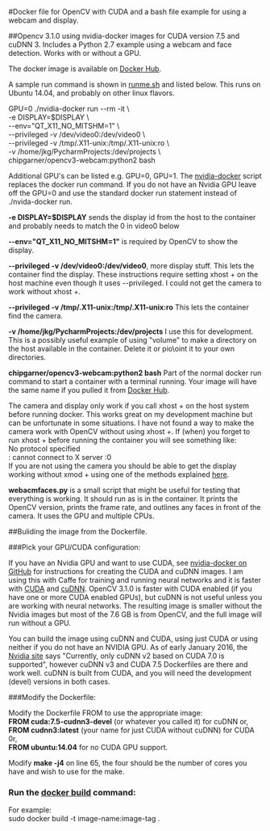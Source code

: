 #Docker file for OpenCV with CUDA and a bash file example for using a webcam and display.

##Opencv 3.1.0 using nvidia-docker images for CUDA version 7.5 and cuDNN 3. Includes a Python 2.7 example using a webcam and face detection. Works with or without a GPU. 

The docker image is available on [Docker Hub](https://hub.docker.com/r/chipgarner/opencv3-webcam/).

A sample run command is shown in [runme.sh](runme.sh) and listed below.  This runs on Ubuntu 14.04, and probably on other linux flavors. 

GPU=0 ./nvidia-docker run --rm -it \  
  -e DISPLAY=$DISPLAY \  
  --env="QT_X11_NO_MITSHM=1" \  
  --privileged -v /dev/video0:/dev/video0 \  
  --privileged -v /tmp/.X11-unix:/tmp/.X11-unix:ro  \  
  -v /home/jkg/PycharmProjects:/dev/projects \  
   chipgarner/opencv3-webcam:python2 bash

Additional GPU's can be listed e.g. GPU=0, GPU=1. The [nvidia-docker](nvidia-docker) script replaces the docker run command. If you do not have an Nvidia GPU leave off the GPU=0 and use the standard docker run statement instead of ./nvida-docker run.

**-e DISPLAY=$DISPLAY** sends the display id from the host to the container and probably needs to match the 0 in video0 below

**--env="QT_X11_NO_MITSHM=1"** is required by OpenCV to show the display.

**--privileged -v /dev/video0:/dev/video0**, more display stuff. This lets the container find the display. These instructions require setting xhost + on the host machine even though it uses --privileged.  I could not get the camera to work without xhost +.

**--privileged -v /tmp/.X11-unix:/tmp/.X11-unix:ro** This lets the container find the camera.

**-v /home/jkg/PycharmProjects:/dev/projects** I use this for development. This is a possibly useful example of using "volume" to make a directory on the host available in the container. Delete it or pio\\oint it to your own directories.

**chipgarner/opencv3-webcam:python2 bash** Part of the normal docker run command to start a container with a terminal running. Your image will have the same name if you pulled it from [Docker Hub](https://hub.docker.com/r/chipgarner/opencv3-webcam/).

The camera and display only work if you call xhost + on the host system before running docker. This works great on my development machine but can be unfortunate in some situations.  I have not found a way to make the camera work with OpenCV without using xhost +. If (when) you forget to run xhost + before running the container you will see something like:  
No protocol specified  
: cannot connect to X server :0  
If you are not using the camera you should be able to get the display working without xmod + using one of the methods explained [here](http://wiki.ros.org/docker/Tutorials/GUI).

**webacmfaces.py** is a small script that might be useful for testing that everything is working. It should run as is in the container.  It prints the OpenCV version, prints the frame rate, and outlines any faces in front of the camera.  It uses the GPU and multiple CPUs. 

##Buliding the image from the Dockerfile.

###Pick your GPU/CUDA configuration:

If you have an Nvidia GPU and want to use CUDA, see [nvidia-docker on GitHub](https://github.com/NVIDIA/nvidia-docker) for instructions for creating the CUDA and cuDNN images. I am using this with Caffe for training and running neural networks and it is faster with [CUDA](https://developer.nvidia.com/cuda-zone) and [cuDNN](https://developer.nvidia.com/cudnn).  OpenCV 3.1.0 is faster with CUDA enabled (if you have one or more CUDA enabled GPUs), but cuDNN is not useful unless you are working with neural networks. The resulting image is smaller without the Nvidia images but most of the 7.6 GB is from OpenCV, and the full image will run without a GPU.

You can build the image using cuDNN and CUDA, using just CUDA or using neither if you do not have an NVIDIA GPU. As of early January 2016, the [Nvidia site](https://github.com/NVIDIA/nvidia-docker) says "Currently, only cuDNN v2 based on CUDA 7.0 is supported", however cuDNN v3 and CUDA 7.5 Dockerfiles are there and work well. cuDNN is built from CUDA, and you will need the development (devel) versions in both cases.

###Modify the Dockerfile:

Modify the Dockerfile FROM to use the appropriate image:  
    **FROM cuda:7.5-cudnn3-devel** (or whatever you called it) for cuDNN or,  
    **FROM cudnn3:latest** (your name for just CUDA without cuDNN) for CUDA 0r,  
    **FROM ubuntu:14.04** for no CUDA GPU support.
    
Modify **make -j4** on line 65, the four should be the number of cores you have and wish to use for the make. 

### Run the [docker build](https://docs.docker.com/engine/reference/commandline/build/) command:

For example:  
sudo docker build -t image-name:image-tag .

